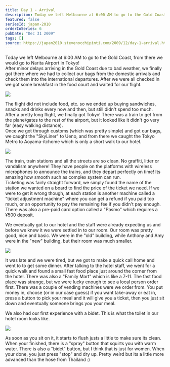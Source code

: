 ```yaml
---
title: Day 1 - Arrival
description: Today we left Melbourne at 6:00 AM to go to the Gold Coast, from there we would go to Narita Airport in Tokyo!  After minor delays arriving ...
featured: false
seriesId: japan-2010
orderInSeries: 6
pubDate: "Dec 31 2009"
tags: []
source: https://japan2010.stevenocchipinti.com/2009/12/day-1-arrival.html
---
```


Today we left Melbourne at 6:00 AM to go to the Gold Coast, from there we would go to Narita Airport in Tokyo!  
After minor delays arriving in the Gold Coast due to bad weather, we finally got there where we had to collect our bags from the domestic arrivals and check them into the international departures. After we were all checked in we got some breakfast in the food court and waited for our flight.

[![](https://4.bp.blogspot.com/_l2YQkMP1pOU/SzsujjCglfI/AAAAAAAAALc/VztSfe2_wfo/s400/DSC_0005.JPG)](https://4.bp.blogspot.com/_l2YQkMP1pOU/SzsujjCglfI/AAAAAAAAALc/VztSfe2_wfo/s1600-h/DSC_0005.JPG)

The flight did not include food, etc. so we ended up buying sandwiches, snacks and drinks every now and then, but still didn't spend too much.  
After a pretty long flight, we finally got Tokyo! There was a train to get from the plane/gates to the rest of the airport, but it looked like it didn't go very far (easy walking distance).  
Once we got through customs (which was pretty simple) and got our bags, we caught the "SkyLiner" to Ueno, and from there we caught the Tokyo Metro to Aoyama-itchome which is only a short walk to our hotel.

[![](https://4.bp.blogspot.com/_l2YQkMP1pOU/Szsuj6Q7f3I/AAAAAAAAALk/A8n8asV2-ZA/s400/DSC_0031.JPG)](https://4.bp.blogspot.com/_l2YQkMP1pOU/Szsuj6Q7f3I/AAAAAAAAALk/A8n8asV2-ZA/s1600-h/DSC_0031.JPG)

The train, train stations and all the streets are so clean. No graffiti, litter or vandalism anywhere! They have people on the platforms with wireless microphones to announce the trains, and they depart perfectly on time! Its amazing how smooth such as complex system can run.  
Ticketing was fairly straight forward, we simply found the name of the station we wanted on a board to find the price of the ticket we need. If we were to get it wrong though, at each station is another machine called a "ticket adjustment machine" where you can get a refund if you paid too much, or an opportunity to pay the remaining fee if you didn't pay enough.  
There was also a pre-paid card option called a "Pasmo" which requires a ¥500 deposit.

We eventually got to our hotel and the staff were already expecting us and before we knew it we were settled in to our room. Our room was pretty good, nice and basic. We were in the "old" building, while Anthony and Amy were in the "new" building, but their room was much smaller.

[![](https://4.bp.blogspot.com/_l2YQkMP1pOU/SzsuklhAJ2I/AAAAAAAAAL0/v_PLTUx0qog/s400/DSC_0049.JPG)](https://4.bp.blogspot.com/_l2YQkMP1pOU/SzsuklhAJ2I/AAAAAAAAAL0/v_PLTUx0qog/s1600-h/DSC_0049.JPG)

It was late and we were tired, but we got to make a quick call home and went to to get some dinner. After talking to the hotel staff, we went for a quick walk and found a small fast food place just around the corner from the hotel. There was also a "Family Mart" which is like a 7-11. The fast food place was strange, but we were lucky enough to see a local person order first. There was a couple of vending machines were we order from. You put money in, choose (or in our case guess) if you want take-away or eat in, press a button to pick your meal and it will give you a ticket, then you just sit down and eventually someone brings you your meal.

We also had our first experience with a bidet. This is what the toilet in our hotel room looks like.

[![](https://4.bp.blogspot.com/_l2YQkMP1pOU/SzsukQwZRSI/AAAAAAAAALs/PxaAjmRt-I0/s400/DSC_0053.JPG)](https://4.bp.blogspot.com/_l2YQkMP1pOU/SzsukQwZRSI/AAAAAAAAALs/PxaAjmRt-I0/s1600-h/DSC_0053.JPG)

As soon as you sit on it, it starts to flush justs a little to make sure its clean.  
When your finished, there is a "spray" button that squirts you with warm water. There is also a "bidet" button, but I think that is just for women. When your done, you just press "stop" and dry up. Pretty weird but its a little more advanced than the hose from Thailand :)
